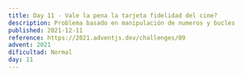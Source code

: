 ```yaml
---
title: Day 11 - Vale la pena la tarjeta fidelidad del cine?
description: Problema basado en manipulación de numeros y bucles
published: 2021-12-11
reference: https://2021.adventjs.dev/challenges/09
advent: 2021
dificultad: Normal
day: 11
---
```

